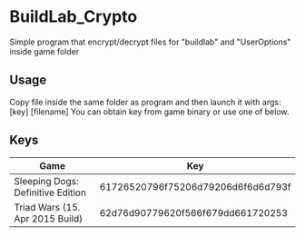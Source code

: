 # BuildLab_Crypto
 Simple program that encrypt/decrypt files for "buildlab" and "UserOptions" inside game folder
 
## Usage
Copy file inside the same folder as program and then launch it with args: [key] [filename]
You can obtain key from game binary or use one of below.

## Keys

| Game  | Key |
| ------------- | ------------- |
| Sleeping Dogs: Definitive Edition | 61726520796f75206d79206d6f6d6d793f |
| Triad Wars (15. Apr 2015 Build) | 62d76d90779620f566f679dd661720253 |
